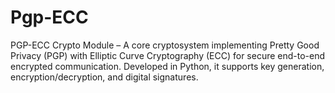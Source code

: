 # Pgp-ECC
PGP-ECC Crypto Module – A core cryptosystem implementing Pretty Good Privacy (PGP) with Elliptic Curve Cryptography (ECC) for secure end-to-end encrypted communication. Developed in Python, it supports key generation, encryption/decryption, and digital signatures.
